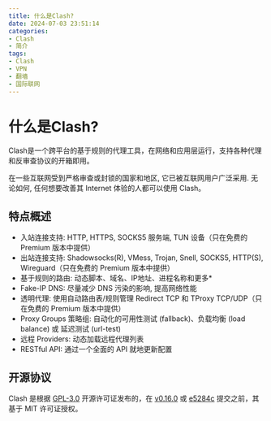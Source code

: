 ```yaml
---
title: 什么是Clash?
date: 2024-07-03 23:51:14
categories:
- Clash
- 简介
tags:
- Clash
- VPN
- 翻墙
- 国际联网
---
```


# 什么是Clash?

Clash是一个跨平台的基于规则的代理工具，在网络和应用层运行，支持各种代理和反审查协议的开箱即用。

在一些互联网受到严格审查或封锁的国家和地区, 它已被互联网用户广泛采用. 无论如何, 任何想要改善其 Internet 体验的人都可以使用 Clash。

## 特点概述

- 入站连接支持: HTTP, HTTPS, SOCKS5 服务端, TUN 设备（只在免费的 Premium 版本中提供）
- 出站连接支持: Shadowsocks(R), VMess, Trojan, Snell, SOCKS5, HTTP(S), Wireguard（只在免费的 Premium 版本中提供）
- 基于规则的路由: 动态脚本、域名、IP地址、进程名称和更多*
- Fake-IP DNS: 尽量减少 DNS 污染的影响, 提高网络性能
- 透明代理: 使用自动路由表/规则管理 Redirect TCP 和 TProxy TCP/UDP（只在免费的 Premium 版本中提供）
- Proxy Groups 策略组: 自动化的可用性测试 (fallback)、负载均衡 (load balance) 或 延迟测试 (url-test)
- 远程 Providers: 动态加载远程代理列表
- RESTful API: 通过一个全面的 API 就地更新配置

## 开源协议

Clash 是根据 [GPL-3.0](https://github.com/Dreamacro/clash/blob/master/LICENSE) 开源许可证发布的，在 [v0.16.0](https://github.com/Dreamacro/clash/releases/tag/v0.16.0) 或 [e5284c](https://github.com/Dreamacro/clash/commit/e5284cf647717a8087a185d88d15a01096274bc2) 提交之前，其基于 MIT 许可证授权。

